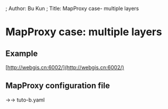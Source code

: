 ; Author: Bu Kun
; Title: MapProxy case-  multiple layers

# MapProxy case: multiple layers


## Example


[http://webgis.cn:6002/](http://webgis.cn:6002/)


## MapProxy configuration file

->-> tuto-b.yaml
